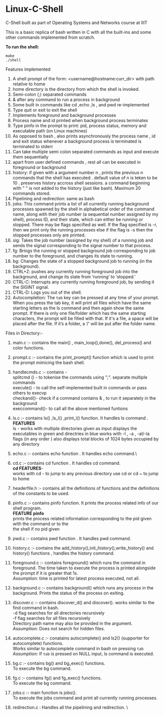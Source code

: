 # Linux-C-Shell
C-Shell built as part of Operating Systems and Networks course at IIIT

This is a basic replica of bash written in C with all the built-ins and some other commands implemented from scratch.

**To run the shell:**
```
make 
./shell
 ```

Features implemented 
1) A shell prompt of the form: <username@hostname:curr_dir> with path relative to home 
2) home directory is the directory from which the shell is invoked.
2) Semi-colon (;) separated commands 
3) & after any command  to run a process in background
4) Some built in commands like cd ,echo ,ls , and pwd re-implemented 
5) Type quit or exit to  exit the shell 
6) Implements foreground and background processes 
7) Process name and id printed when background process terminates 
8) Type pinfo in the prompt to print: pid, process status, memory and executable path (on Linux machines) 
9) As opposed to bash , also prints asynchronously the process name , id and exit status whenever a background process is terminated is terminated to stderr
10) Can take multiple semi colon separated commands as input and execute them sequentially 
11) apart from user defined commands , rest all can be executed in foreground or background 
12) history: if given with a argument number n , prints the previous n commands that the shell has executed . default value of n is teken to be 10 . preserves history accross shell sessions. a command beginning with " " is not added to the history (just like bash). Maximum 20 commands stored.
13) Pipelining and redirection: same as bash
14) jobs: This command prints a list of all currently running background processes spawned by the shell in
alphabetical order of the command name, along with their job number (a sequential number assigned by my
shell), process ID, and their state, which can either be running or stopped. There may be flags specified as well.
If the flag specified is -r, then we print only the running processes else if the flag is -s then the stopped
processes only are printed.
15) sig: Takes the job number (assigned by my shell) of a running job and sends the signal corresponding to the
signal number to that process.
16) fg: Brings the running or stopped background job corresponding to job number to the foreground, and changes
its state to running.
17) bg: Changes the state of a stopped background job to running (in the background).
18) CTRL+Z: pushes any currently running foreground job into the background, and change its state from
‘running’ to ‘stopped.’
19) CTRL-C: Interrupts any currently running foreground job, by sending it the SIGINT signal.
20) CTRL-D: Logs you out of the shell.
21) Autocompletion: The `tab` key can be pressed at any time of your prompt. When you press the tab key, it will print all files which have the same starting letters as the ls command and then again show the same prompt. If there is only one
file/folder which has the same starting characters, the prompt will be filled with that. If it's a file, a space will
be placed after the file. If it’s a folder, a ‘/’ will be put after the folder name.


Files in Directory:-

1. main.c :- contains the main()  , main_loop(),done(), del_process() and color functions.

2. prompt.c :- contains the print_prompt() function which is used to print the prompt mimicing the bash shell.

3. handlecmds.c :- contains -\
    splitcmd () - to tokenise the commands using ";". separate multiple commands \
    execute() - to call the self-implemented built in commands or pass others to execvp \
    checkand()- check if a command contains & , to run it separately in the background \
    execcommand()- to call all the above mentioned funtions 


4. ls.c  :- contains ls() ,ls_l() ,print_l() function. It handles ls command .\
**FEATURES** \
ls -
works with multiple directories given as input 
displays the executables in green and directries in blue 
works with -l , -a , -al/-la flags (in any order ) 
also displays total blocks of 1024 bytes occupied by any directory

5. echo.c :- contains echo function . It handles echo command.\

6. cd.c :- contains cd function . It handles cd command. \
**cd FEATURES**- \
works with cd - to jump to any previous directory 
use cd or cd ~ to jump to home 

7. headerfile.h :- contains all the definitions of functions and the definitions of the constants to be used.

8. pinfo.c :- contains pinfo function. It prints the process related info of our shell program. \
**FEATURE pinfo**  \
prints the process related information corresponding to the pid given with the command or to the  
the shell if no pid given

9. pwd.c   :- contains pwd function . It handles pwd command.

10. history.c :- contains the add_history(),init_history(),write_history() and history() functions , handles the history command.

11. foreground.c :- contains foreground() which runs the command in foreground. The time taken to execute the process is printed alongside the prompt if it is greater that 1s. \
*Assumption:* time is printed for latest process executed, not all.

12. background.c :- contains background() which runs any process in the background. Prints the status of the process on exiting.

13. discover.c :- contains discover_d() and discover(). works similar to the find command in bash. \
-d flag searches for all directories recursively \
-f flag searches for all files recursively \
Directory path name may also be provided in the argument. \
*Assumption:* Does not search for hidden files.

14. autocomplete.c :- conatains autocomplete() and ls2() (supporter for autocomplete) functions. \
Works similar to autocomplete command in bash on pressing `tab`
*Assumption:* If `tab` is pressed on NULL input, ls command is executed.

15. bg.c :- contains bg() and bg_exec() functions. \
To execute the bg command.

16. fg.c :- contains fg() and fg_exec() functions. \
To execute the bg command.

17. jobs.c :- main function is jobs(). \
To execute the jobs command and print all currently running processes.

18. redirection.c : Handles all the pipelining and redirection. \
